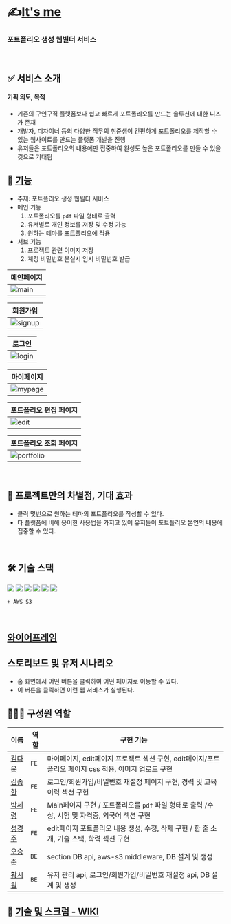 # ✍[It's me]()
### 포트폴리오 생성 웹빌더 서비스

<br>

## :white_check_mark: 서비스 소개


#### 기획 의도, 목적

- 기존의 구인구직 플랫폼보다 쉽고 빠르게 포트폴리오를 만드는 솔루션에 대한 니즈가 존재
- 개발자, 디자이너 등의 다양한 직무의 취준생이 간편하게 포트폴리오를 제작할 수 있는 웹사이트를 만드는 플랫폼 개발을 진행
- 유저들은 포트폴리오의 내용에만 집중하여 완성도 높은 포트폴리오를 만들 수 있을 것으로 기대됨

## 🚗 [기능](https://kdt-gitlab.elice.io/sw_track/class_02_seoul/web_project_2/team10/portfolio-manager/-/wikis/feature)
- 주제: 포트폴리오 생성 웹빌더 서비스 <br>
- 메인 기능
  1. 포트폴리오를 `pdf` 파일 형태로 출력
  2. 유저별로 개인 정보를 저장 및 수정 가능
  3. 원하는 테마를 포트폴리오에 적용
- 서브 기능
  1. 프로젝트 관련 이미지 저장
  2. 계정 비밀번호 분실시 임시 비밀번호 발급

|메인페이지|
|--|
|![main](/uploads/fc807939cb2b01601c4e4ea806a89dcb/main.png)|

|회원가입|
|--|
|![signup](/uploads/6efb297550ad42d6c9230d974696ae1a/signup.png)|


|로그인|
|--|
|![login](/uploads/8c59940333f64186867f4fe41f96979f/login.png)|



|마이페이지|
|--|
|![mypage](/uploads/ac1cf9cbfa7338ab4e0471ee6114f6b3/mypage.png)|

|포트폴리오 편집 페이지|
|--|
|![edit](/uploads/a62ab1db85a7d44951cd01b41c24ef1f/edit.png)|

|포트폴리오 조회 페이지|
|--|
|![portfolio](/uploads/8bfe7c96ca4a1944198e3491cf306420/portfolio.png)|
<br>

## 🚗  프로젝트만의 차별점, 기대 효과
- 클릭 몇번으로 원하는 테마의 포트폴리오를 작성할 수 있다.
- 타 플랫폼에 비해 용이한 사용법을 가지고 있어 유저들이 포트폴리오 본연의 내용에 집중할 수 있다.
<br>

## 🛠️ 기술 스택

<p>
    <img src="https://img.shields.io/badge/React-v18.0.0-blue?logo=Reac"/>
    <img src="https://img.shields.io/badge/node.js-v16.13.0-green?logo=Node.js"/>
    <img src="https://img.shields.io/badge/eslint-%5E8.14.0-yellow?logo=eslint"/>
    <img src="https://img.shields.io/badge/mysql-v2.18.1-%234479A1?logo=Mysql">
  <img src="https://img.shields.io/badge/Nodemon-v2.0.15-76D04B?logo=Nodemon"/>
  <img src="https://img.shields.io/badge/Express-v2.0.15-000000?logo=Express"/>
</p>

`+ AWS S3`

<br>


## [와이어프레임](https://www.figma.com/file/eAAo0mHJzeVxdQinTSGbHJ/2차프로젝트-10팀?node-id=0%3A1)
  
## 스토리보드 및 유저 시나리오
  - 홈 화면에서 어떤 버튼을 클릭하여 어떤 페이지로 이동할 수 있다.
  - 이 버튼을 클릭하면 이런 웹 서비스가 실행된다.

## 👨‍👩‍👧‍ 구성원 역할

| 이름   | 역할       | 구현 기능                                                               |
| ------ | ---------- | ----------------------------------------------------------------------- |
| [김다윤](https://github.com/many-yun) | `FE` | 마이페이지, edit페이지 프로젝트 섹션 구현, edit페이지/포트폴리오 페이지 css 적용, 이미지 업로드 구현 |
| [김종한](https://github.com/longlive-jonghan) | `FE` | 로그인/회원가입/비밀번호 재설정 페이지 구현, 경력 및 교육이력 섹션 구현 |
| [박세령](https://github.com/ssryoung) | `FE` | Main페이지 구현 / 포트폴리오를 `pdf` 파일 형태로 출력 /수상, 시험 및 자격증, 외국어 섹션 구현 |
| [성경주](https://github.com/seongkj) | `FE` | edit페이지 포트폴리오 내용 생성, 수정, 삭제 구현 / 한 줄 소개, 기술 스택, 학력 섹션 구현  |
| [오승준](https://github.com/tmdwns1521) | `BE` | section DB api, aws-s3 middleware, DB 설계 및 생성 |
| [황시원](https://github.com/cone26) | `BE` | 유저 관리 api, 로그인/회원가입/비밀번호 재설정 api, DB 설계 및 생성 |






## 📌 [기술 및 스크럼 - WIKI](https://kdt-gitlab.elice.io/sw_track/class_02_seoul/web_project_2/team10/portfolio-manager/-/wikis/home)

<br>


